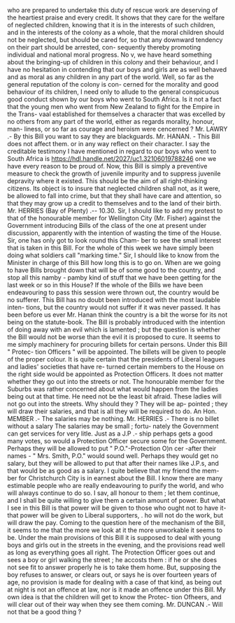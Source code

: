 who are prepared to undertake this duty of rescue work are deserving of the heartiest praise and every credit. It shows that they care for the welfare of neglected children, knowing that it is in the interests of such children, and in the interests of the colony as a whole, that the moral children should not be neglected, but should be cared for, so that any downward tendency on their part should be arrested, con- sequently thereby promoting individual and national moral progress. No v, we have heard something about the bringing-up of children in this colony and their behaviour, and I have no hesitation in contending that our boys and girls are as well behaved and as moral as any children in any part of the world. Well, so far as the general reputation of the colony is con- cerned for the morality and good behaviour of its children, I need only to allude to the general conspicuous good conduct shown by our boys who went to South Africa. Is it not a fact that the young men who went from New Zealand to fight for the Empire in the Trans- vaal established for themselves a character that was excelled by no others from any part of the world, either as regards morality, honour, man- liness, or so far as courage and heroism were cencerned ? Mr. LAWRY .- By this Bill you want to say they are blackguards. Mr. HANAN. - This Bill does not affect them. or in any way reflect on their character. I say the creditable testimony I have mentioned in regard to our boys who went to South Africa is https://hdl.handle.net/2027/uc1.32106019788246 one we have every reason to be proud of. Now, this Bill is simply a preventive measure to check the growth of juvenile impurity and to suppress juvenile depravity where it existed. This should be the aim of all right-thinking citizens. Its object is to insure that neglected children shall not, as it were, be allowed to fall into crime, but that they shall have care and attention, so that they may grow up a credit to themselves and to the land of their birth. Mr. HERRIES (Bay of Plenty) .-- 10.30. Sir, I should like to add my protest to that of the honourable member for Wellington City (Mr. Fisher) against the Government introducing Bills of the class of the one at present under discussion, apparently with the intention of wasting the time of the House. Sir, one has only got to look round this Cham- ber to see the small interest that is taken in this Bill. For the whole of this week we have simply been doing what soldiers call "marking time." Sir, I should like to know from the Minister in charge of this Bill how long this is to go on. When are we going to have Bills brought down that will be of some good to the country, and stop all this namby - pamby kind of stuff that we have been getting for the last week or so in this House? If the whole of the Bills we have been endeavouring to pass this session were thrown out, the country would be no sufferer. This Bill has no doubt been introduced with the most laudable inten- tions, but the country would not suffer if it was never passed. It has been before us ever Mr. Hanan think the country is a bit the worse for its not being on the statute-book. The Bill is probably introduced with the intention of doing away with an evil which is lamented ; but the question is whether the Bill would not be worse than the evil it is proposed to cure. It seems to me simply machinery for procuring billets for certain persons. Under this Bill " Protec- tion Officers " will be appointed. The billets will be given to people of the proper colour. It is quite certain that the presidents of Liberal leagues and ladies' societies that have re- turned certain members to the House on the right side would be appointed as Protection Officers. It does not matter whether they go out into the streets or not. The honourable member for the Suburbs was rather concerned about what would happen from the ladies being out at that time. He need not be the least bit afraid. These ladies will not go out into the streets. Why should they ? They will be ap- pointed ; they will draw their salaries, and that is all they will be required to do. An Hon. MEMBER .- The salaries may be nothing. Mr. HERRIES .- There is no billet without a salary The salaries may be small ; fortu- nately the Government can get services for very litle. Just as a J.P .- ship perhaps gets a good many votes, so would a Protection Officer secure some for the Government. Perhaps they will be allowed to put " P.O."-Protection O)n cer -after their names - " Mrs. Smith, P.O." would sound well. Perhaps they would get no salary, but they will be allowed to put that after their names like J.P.s, and that would be as good as a salary. I quite believe that my friend the mem- ber for Christchurch City is in earnest about the Bill. I know there are many estimable people who are really endeavouring to purify the world, and who will always continue to do so. I sav, all honour to them ; let them continue, and I shall be quite willing to give them a certain amount of power. But what I see in this Bill is that power will be given to those who ought not to have it-that power will be given to Liberal supporters, . ho will not do the work, but will draw the pay. Coming to the question here of the mechanism of the Bill, it seems to me that the more we look at it the more unworkable it seems to be. Under the main provisions of this Bill it is supposed to deal with young boys and girls out in the streets in the evening, and the provisions read well as long as everything goes all right. The Protection Officer goes out and sees a boy or girl walking the street ; he accosts them : if he or she does not see fit to answer properly he is to take them home. But, supposing the boy refuses to answer, or clears out, or says he is over fourteen years of age, no provision is made for dealing with a case of that kind, as being out at night is not an offence at law, nor is it made an offence under this Bill. My own idea is that the children will get to know the Protec- tion Ofheers, and will clear out of their way when they see them coming. Mr. DUNCAN .- Will not that be a good thing ? 